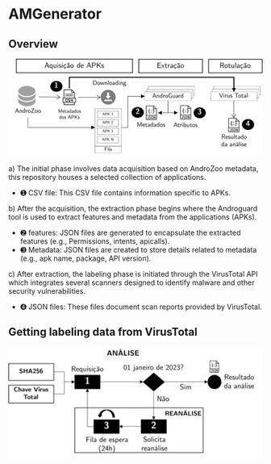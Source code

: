 # AMGenerator


## Overview

![AMGenerator Overview](https://github.com/Malware-Hunter/SF23-AMGenerator/blob/main/images/amgenerator.pdf.png)



a) The initial phase involves data acquisition based on AndroZoo metadata, this repository houses a selected collection of applications.

- ➊ CSV file: This CSV file contains information specific to APKs.

b) After the acquisition, the extraction phase begins where the Androguard tool is used to extract features and metadata from the applications (APKs).

- ➋ features: JSON files are generated to encapsulate the extracted features (e.g., Permissions, intents, apicalls).
- ➌ Metadata: JSON files are created to store details related to metadata (e.g., apk name, package, API version).

c) After extraction, the labeling phase is initiated through the VirusTotal API which integrates several scanners designed to identify malware and other security vulnerabilities.

- ➍ JSON files: These files document scan reports provided by VirusTotal.

## Getting labeling data from VirusTotal

![AMGenerator Labeling data from VirusTotal](https://github.com/Malware-Hunter/SF23-AMGenerator/blob/main/images/labeling.pdf.png)
  

  
